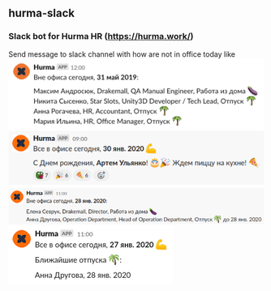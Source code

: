 ## hurma-slack
### Slack bot for Hurma HR (https://hurma.work/)

Send message to slack channel with how are not in office today like
![Example](images/example.png)
![Example birthdays](images/example2.png)
![Example vacations](images/example3.png)
![Example future vacations](images/example4.png)

